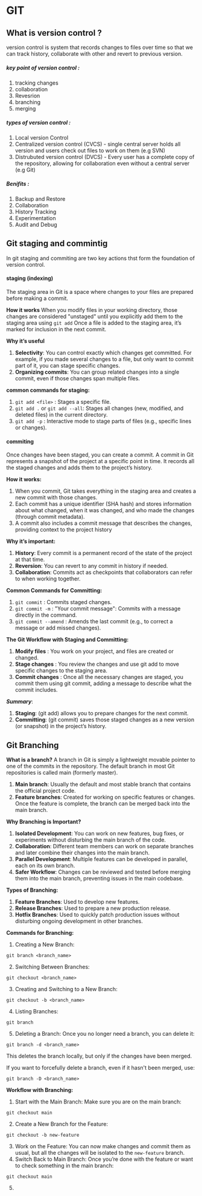 # GIT

## What is version control ?

version control is system that records changes to files over time so that we can track history, collaborate with other and revert to previous version.

##### key point of version control :

1. tracking changes
2. collaboration
3. Revesrion
4. branching
5. merging

##### types of version control :

1. Local version Control
2. Centralized version control (CVCS) - single central server holds all version and users check out files to work on them (e.g SVN)
3. Distrubuted version control (DVCS) - Every user has a complete copy of the repository, allowing for collaboration even without a central server (e.g Git)

##### Benifits :

1. Backup and Restore
2. Collaboration
3. History Tracking
4. Experimentation
5. Audit and Debug

## Git staging and commintig

In git staging and commiting are two key actions thst form the foundation of version control.

#### staging (indexing)

The staging area in Git is a space where changes to your files are prepared before making a commit.

**How it works**
When you modify files in your working directory, those changes are considered "unstaged" until you explicitly add them to the staging area using `git add`
Once a file is added to the staging area, it’s marked for inclusion in the next commit.

**Why it’s useful**

1. **Selectivity**: You can control exactly which changes get committed. For example, if you made several changes to a file, but only want to commit part of it, you can stage specific changes.
2. **Organizing commits**: You can group related changes into a single commit, even if those changes span multiple files.

**common commands for staging:**

1. `git add <file>` : Stages a specific file.
2. `git add .` or `git add --all`: Stages all changes (new, modified, and deleted files) in the current directory.
3. `git add -p` : Interactive mode to stage parts of files (e.g., specific lines or changes).

#### commiting

Once changes have been staged, you can create a commit. A commit in Git represents a snapshot of the project at a specific point in time. It records all the staged changes and adds them to the project’s history.

**How it works:**

1. When you commit, Git takes everything in the staging area and creates a new commit with those changes.
2. Each commit has a unique identifier (SHA hash) and stores information about what changed, when it was changed, and who made the changes (through commit metadata).
3. A commit also includes a commit message that describes the changes, providing context to the project history

**Why it’s important:**

1. **History**: Every commit is a permanent record of the state of the project at that time.
2. **Reversion**: You can revert to any commit in history if needed.
3. **Collaboration**: Commits act as checkpoints that collaborators can refer to when working together.

**Common Commands for Committing:**

1. `git commit` : Commits staged changes.
2. `git commit -m` : "Your commit message": Commits with a message directly in the command.
3. `git commit --amend` : Amends the last commit (e.g., to correct a message or add missed changes).

**The Git Workflow with Staging and Committing:**

1. **Modify files** : You work on your project, and files are created or changed.
2. **Stage changes** : You review the changes and use git add to move specific changes to the staging area.
3. **Commit changes** : Once all the necessary changes are staged, you commit them using git commit, adding a message to describe what the commit includes.

**_Summary_**:

1. **Staging**: (git add) allows you to prepare changes for the next commit.
2. **Committing**: (git commit) saves those staged changes as a new version (or snapshot) in the project’s history.

## Git Branching

**What is a branch?**
A branch in Git is simply a lightweight movable pointer to one of the commits in the repository. The default branch in most Git repositories is called main (formerly master).

1. **Main branch**: Usually the default and most stable branch that contains the official project code.
2. **Feature branches**: Created for working on specific features or changes. Once the feature is complete, the branch can be merged back into the main branch.

**Why Branching is Important?**

1. **Isolated Development**: You can work on new features, bug fixes, or experiments without disturbing the main branch of the code.
2. **Collaboration**: Different team members can work on separate branches and later combine their changes into the main branch.
3. **Parallel Development**: Multiple features can be developed in parallel, each on its own branch.
4. **Safer Workflow**: Changes can be reviewed and tested before merging them into the main branch, preventing issues in the main codebase.

**Types of Branching:**

1. **Feature Branches**: Used to develop new features.
2. **Release Branches**: Used to prepare a new production release.
3. **Hotfix Branches**: Used to quickly patch production issues without disturbing ongoing development in other branches.

**Commands for Branching:**

1. Creating a New Branch:

`git branch <branch_name>`

2. Switching Between Branches:

`git checkout <branch_name>`

3. Creating and Switching to a New Branch:

`git checkout -b <branch_name>
`

4. Listing Branches:

`git branch`

5. Deleting a Branch: Once you no longer need a branch, you can delete it:

`git branch -d <branch_name>`

This deletes the branch locally, but only if the changes have been merged.

If you want to forcefully delete a branch, even if it hasn't been merged, use:

`git branch -D <branch_name>`

**Workflow with Branching:**

1. Start with the Main Branch: Make sure you are on the main branch:

`git checkout main`

2. Create a New Branch for the Feature:

`git checkout -b new-feature`

3. Work on the Feature: You can now make changes and commit them as usual, but all the changes will be isolated to the `new-feature` branch.
4. Switch Back to Main Branch: Once you’re done with the feature or want to check something in the main branch:

`git checkout main`

5.
